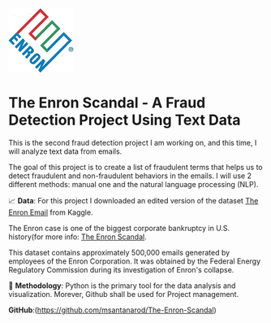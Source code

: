 ![Enron](Enron_logo.jpg)


# The Enron Scandal - A Fraud Detection Project Using Text Data

This is the second fraud detection project I am working on, and this time, I will analyze text data from emails.

The goal of this project is to create a list of fraudulent terms that helps us to detect fraudulent and non-fraudulent behaviors in the emails. I will use 2 different methods: manual one and the natural language processing (NLP).

📈 **Data**: For this project I downloaded an edited version of the dataset [The Enron Email](https://www.kaggle.com/code/oalvay/enron-emails-complete-preprocessing/notebook) from Kaggle.

The Enron case is one of the biggest corporate bankruptcy in U.S. history(for more info: [The Enron Scandal](https://en.wikipedia.org/wiki/Enron_scandal).

This dataset contains approximately 500,000 emails generated by employees of the Enron Corporation. It was obtained by the Federal Energy Regulatory Commission during its investigation of Enron's collapse. 

🔬 **Methodology**: Python is the primary tool for the data analysis and visualization. Morever, Github shall be used for Project management.

**GitHub**:(https://github.com/msantanarod/The-Enron-Scandal)



